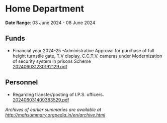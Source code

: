 # Home Department

**Date Range**: 03 June 2024 - 08 June 2024


## Funds
- Financial year 2024-25 -Administrative Approval for purchase of full height turnstile gate, T.V display, C.C.T.V. cameras  under Modernization of security system in prisons Scheme\
  [202406031230192129.pdf](https://gr.maharashtra.gov.in/Site/Upload/Government%20Resolutions/English/202406031230192129.pdf)

## Personnel
- Regarding transfer/posting of I.P.S. officers.\
  [202406031409383529.pdf](https://gr.maharashtra.gov.in/Site/Upload/Government%20Resolutions/English/202406031409383529.pdf)


*Archives of earlier summaries are available at http://mahsummary.orgpedia.in/en/archive.html*